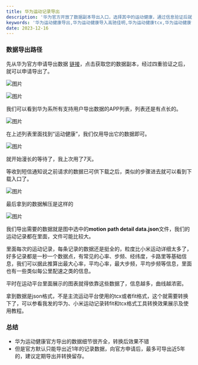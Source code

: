 ```yaml
---
title: 华为运动记录导出
description: '华为官方开放了数据副本导出入口，选择其中的运动健康，通过信息验证后就可以设置数据包密码申请导出了，等待大概7天就能收到通知，下载下来压缩包，然后凭密码解压即可。'
keywords: '华为运动健康导出,华为运动健康导入高驰佳明,华为运动健康tcx,华为运动健康fit,华为运动健康导入华为,华为运动健康导入RQrun,华为运动健康导入数据'
date: 2023-12-16
---
```

### 数据导出路径
先从华为官方申请导出数据 [链接](https://privacy-cn.consumer.huawei.com/privacycenter/index.html?lang=zh-cn&themeName=blue&backUrl=https://privacy-cn.consumer.huawei.com/privacycenter/service/pindex.html%3Flang%3Dzh-cn%26themeName%3Dblue&countryCode=CN#/Home?lang=zh-cn)，点击获取您的数据副本，经过四重验证之后，就可以申请导出了。


![图片](/content/huawei/1.png)

![图片](/content/huawei/2.png)

我们可以看到华为系所有支持用户导出数据的APP列表，列表还是有点长的。

![图片](/content/huawei/3.png)

在上述列表里面找到“运动健康”，我们仅用导出它的数据即可。

![图片](/content/huawei/4.png)

就开始漫长的等待了，我上次用了7天。

等收到短信通知说之前请求的数据已可供下载之后，类似的步骤进去就可以看到下载入口了。

![图片](/content/huawei/5.png)

最后拿到的数据解压是这样的

![图片](/content/huawei/6.png)

我们导出需要的数据就是图中选中的**motion path detail data.json**文件，我们的运动记录都在里面，文件可能比较大。

里面每次的运动记录，每条记录的数据还是挺全的，粒度比小米运动详细太多了，好多记录都是一秒一个数据点，有常见的心率、步频、经纬度，卡路里等基础信息，我们可以据此推算出最大心率，平均心率，最大步频，平均步频等信息，里面也有一些类似每公里配速之类的信息。

平时在运动平台里面展示的图表就得依靠这些数据了，信息越多，曲线越浓密。

拿到数据是json格式，不是主流运动平台使用的tcx或者fit格式，这个就需要转换下了，可以参看我发的华为、小米运动记录转fit和tcx格式工具转换效果展示及使用教程。

### 总结
- 华为运动健康官方导出的数据细节很齐全，转换后效果不错
- 但是官方默认只能导出近1年的记录数据，向官方申请后，最多可导出近5年的，建议定期导出并转换留存。
